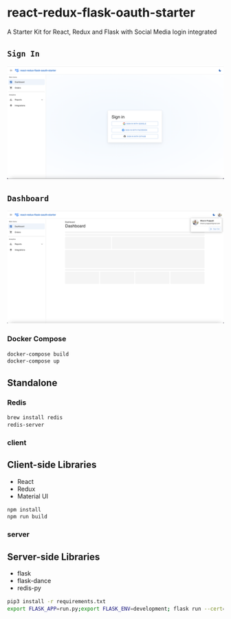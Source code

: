 # react-redux-flask-oauth-starter
A Starter Kit for React, Redux and Flask with Social Media login integrated

## `Sign In`
![Screenshot](client/public/signin.png)

## `Dashboard`
![Screenshot](client/public/dashboard.png)

### Docker Compose
```sh
docker-compose build
docker-compose up
```

## Standalone

### Redis
```sh
brew install redis
redis-server
```

### client

## Client-side Libraries

* React
* Redux
* Material UI

```sh
npm install
npm run build
```

### server

## Server-side Libraries

* flask
* flask-dance
* redis-py

```sh
pip3 install -r requirements.txt
export FLASK_APP=run.py;export FLASK_ENV=development; flask run --cert=adhoc
```
